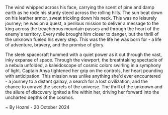 
The wind whipped across his face, carrying the scent of pine and damp earth as he rode his sturdy steed across the rolling hills. The sun beat down on his leather armor, sweat trickling down his neck. This was no leisurely journey; he was on a quest, a perilous mission to deliver a message to the king across the treacherous mountain passes and through the heart of the enemy's territory. Every mile brought him closer to danger, but the thrill of the unknown fueled his every step. This was the life he was born for - a life of adventure, bravery, and the promise of glory.

The sleek spacecraft hummed with a quiet power as it cut through the vast, inky expanse of space. Through the viewport, the breathtaking spectacle of a nebula unfolded, a kaleidoscope of cosmic colors swirling in a symphony of light. Captain Anya tightened her grip on the controls, her heart pounding with anticipation. This mission was unlike anything she'd ever encountered - a journey to a distant galaxy, a search for a lost civilization, and the chance to unravel the secrets of the universe. The thrill of the unknown and the allure of discovery ignited a fire within her, driving her forward into the uncharted depths of the cosmos. 

~ By Hozmi - 20 October 2024
